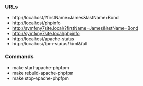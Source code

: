 ### URLs

- http://localhost/?firstName=James&lastName=Bond
- http://localhost/phpinfo
- http://symfony7site.local/?firstName=James&lastName=Bond
- http://symfony7site.local/phpinfo
- http://localhost/apache-status
- http://localhost/fpm-status?html&full

### Commands

-  make start-apache-phpfpm
-  make rebuild-apache-phpfpm
-  make stop-apache-phpfpm